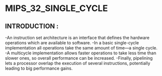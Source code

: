 # MIPS_32_SINGLE_CYCLE

## INTRODUCTION :
-An instruction set architecture is an interface that defines the hardware operations which are available to software.
-In a basic single-cycle implementation all operations take the same amount of time—a single cycle.
-A multicycle implementation allows faster operations to take less time than slower ones, so overall performance can be increased.
-Finally, pipelining lets a processor overlap the execution of several instructions, potentially leading to big performance gains.
